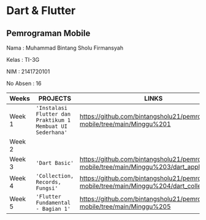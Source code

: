# **Dart & Flutter**

## Pemrograman Mobile


Nama     : Muhammad Bintang Sholu Firmansyah

Kelas    : TI-3G

NIM      : 2141720101

No Absen : 16

|Weeks           |PROJECTS                         |LINKS                        |
|----------------|---------------------------------|-----------------------------|
|Week 1        |`'Instalasi Flutter dan Praktikum 1 Membuat UI Sederhana'`          |https://github.com/bintangsholu21/pemrograman-mobile/tree/main/Minggu%201
|Week 2        | |                             
|Week 3        |`'Dart Basic'` | https://github.com/bintangsholu21/pemrograman-mobile/tree/main/Minggu%203/dart_application_1                   
|Week 4        |`'Collection, Records, Fungsi'`  | https://github.com/bintangsholu21/pemrograman-mobile/tree/main/Minggu%204/dart_collection                         
|Week 5        |`'Flutter Fundamental - Bagian 1'`   | https://github.com/bintangsholu21/pemrograman-mobile/tree/main/Minggu%205                            
